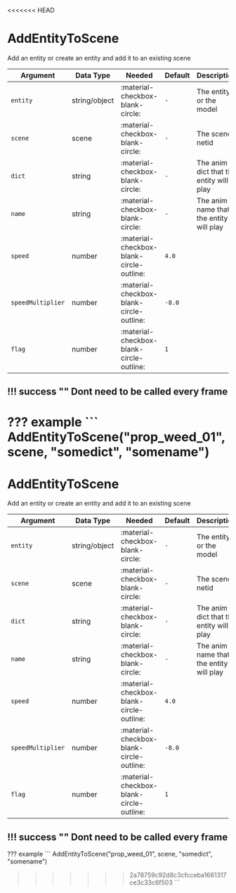 <<<<<<< HEAD
# AddEntityToScene
Add an entity or create an entity and add it to an existing scene

| Argument          | Data Type     | Needed                                   | Default | Description                             |
|-------------------|---------------|------------------------------------------|---------|-----------------------------------------|
| `entity`          | string/object | :material-checkbox-blank-circle:         | `-`     | The entity or the model                 |
| `scene`           | scene         | :material-checkbox-blank-circle:         | `-`     | The scene netid                         |
| `dict`            | string        | :material-checkbox-blank-circle:         | `-`     | The anim dict that the entity will play |
| `name`            | string        | :material-checkbox-blank-circle:         | `-`     | The anim name that the entity will play |
| `speed`           | number        | :material-checkbox-blank-circle-outline: | `4.0`   |                                         |
| `speedMultiplier` | number        | :material-checkbox-blank-circle-outline: | `-8.0`  |                                         |
| `flag`            | number        | :material-checkbox-blank-circle-outline: | `1`     |                                         |

!!! success ""
    Dont need to be called every frame
---
??? example
    ```
    AddEntityToScene("prop_weed_01", scene, "somedict", "somename")
=======
# AddEntityToScene
Add an entity or create an entity and add it to an existing scene

| Argument          | Data Type     | Needed                                   | Default | Description                             |
|-------------------|---------------|------------------------------------------|---------|-----------------------------------------|
| `entity`          | string/object | :material-checkbox-blank-circle:         | `-`     | The entity or the model                 |
| `scene`           | scene         | :material-checkbox-blank-circle:         | `-`     | The scene netid                         |
| `dict`            | string        | :material-checkbox-blank-circle:         | `-`     | The anim dict that the entity will play |
| `name`            | string        | :material-checkbox-blank-circle:         | `-`     | The anim name that the entity will play |
| `speed`           | number        | :material-checkbox-blank-circle-outline: | `4.0`   |                                         |
| `speedMultiplier` | number        | :material-checkbox-blank-circle-outline: | `-8.0`  |                                         |
| `flag`            | number        | :material-checkbox-blank-circle-outline: | `1`     |                                         |

!!! success ""
    Dont need to be called every frame
---
??? example
    ```
    AddEntityToScene("prop_weed_01", scene, "somedict", "somename")
>>>>>>> 2a78759c92d8c3cfcceba1661317ce3c33c6f503
    ```